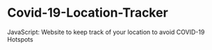 # Covid-19-Location-Tracker
JavaScript: Website to keep track of your location to avoid COVID-19 Hotspots 
